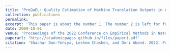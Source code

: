 ```yaml
---
title: "PreQuEL: Quality Estimation of Machine Translation Outputs in Advance"
collection: publications
permalink: 
excerpt: 'This paper is about the number 1. The number 2 is left for future work.'
date: 2009-10-01
venue: 'Proceedings of the 2022 Conference on Empirical Methods in Natural Language Processing'
paperurl: 'http://academicpages.github.io/files/paper1.pdf'
citation: 'Shachar Don-Yehiya, Leshem Choshen, and Omri Abend. 2022. PreQuEL: Quality Estimation of Machine Translation Outputs in Advance. In Proceedings of the 2022 Conference on Empirical Methods in Natural Language Processing, pages 11170–11183, Abu Dhabi, United Arab Emirates. Association for Computational Linguistics.'
---
```

